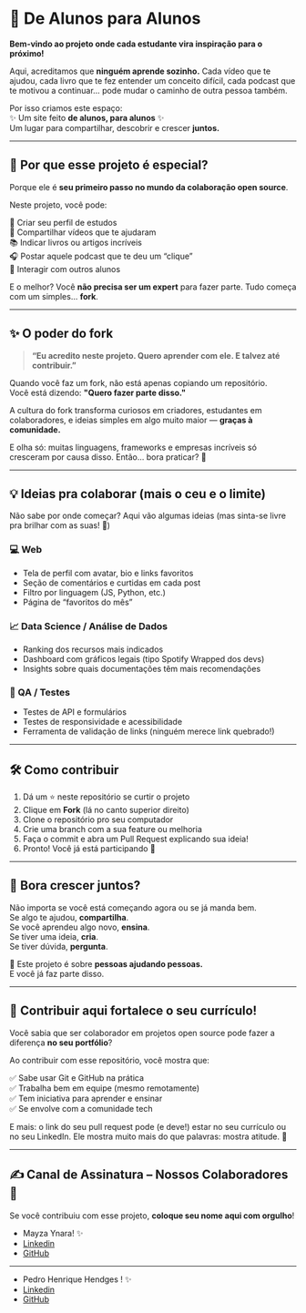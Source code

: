 # 🚀 De Alunos para Alunos

**Bem-vindo ao projeto onde cada estudante vira inspiração para o próximo!**

Aqui, acreditamos que **ninguém aprende sozinho.** Cada vídeo que te ajudou, cada livro que te fez entender um conceito difícil, cada podcast que te motivou a continuar… pode mudar o caminho de outra pessoa também.

Por isso criamos este espaço:  
✨ Um site feito **de alunos, para alunos** ✨  
Um lugar para compartilhar, descobrir e crescer **juntos.**

---

## 🤯 Por que esse projeto é especial?

Porque ele é **seu primeiro passo no mundo da colaboração open source**.

Neste projeto, você pode:

📌 Criar seu perfil de estudos  
🎥 Compartilhar vídeos que te ajudaram  
📚 Indicar livros ou artigos incríveis  
🎧 Postar aquele podcast que te deu um “clique”  
💬 Interagir com outros alunos

E o melhor? Você **não precisa ser um expert** para fazer parte. Tudo começa com um simples... **fork**.

---

## ✨ O poder do fork

> **“Eu acredito neste projeto. Quero aprender com ele. E talvez até contribuir.”**

Quando você faz um fork, não está apenas copiando um repositório.  
Você está dizendo: **"Quero fazer parte disso."**

A cultura do fork transforma curiosos em criadores, estudantes em colaboradores, e ideias simples em algo muito maior — **graças à comunidade.**

E olha só: muitas linguagens, frameworks e empresas incríveis só cresceram por causa disso. Então... bora praticar? 💪

---

## 💡 Ideias pra colaborar (mais o ceu e o limite)

Não sabe por onde começar? Aqui vão algumas ideias (mas sinta-se livre pra brilhar com as suas! 🌟)

### 💻 Web

- Tela de perfil com avatar, bio e links favoritos
- Seção de comentários e curtidas em cada post
- Filtro por linguagem (JS, Python, etc.)
- Página de “favoritos do mês”

### 📈 Data Science / Análise de Dados

- Ranking dos recursos mais indicados
- Dashboard com gráficos legais (tipo Spotify Wrapped dos devs)
- Insights sobre quais documentações têm mais recomendações

### 🧪 QA / Testes

- Testes de API e formulários
- Testes de responsividade e acessibilidade
- Ferramenta de validação de links (ninguém merece link quebrado!)

---

## 🛠️ Como contribuir

1. Dá um ⭐ neste repositório se curtir o projeto
2. Clique em **Fork** (lá no canto superior direito)
3. Clone o repositório pro seu computador
4. Crie uma branch com a sua feature ou melhoria
5. Faça o commit e abra um Pull Request explicando sua ideia!
6. Pronto! Você já está participando 🙌

---

## 💬 Bora crescer juntos?

Não importa se você está começando agora ou se já manda bem.  
Se algo te ajudou, **compartilha**.  
Se você aprendeu algo novo, **ensina**.  
Se tiver uma ideia, **cria**.  
Se tiver dúvida, **pergunta**.

💙 Este projeto é sobre **pessoas ajudando pessoas.**  
E você já faz parte disso.

---

## 💼 Contribuir aqui fortalece o seu currículo!

Você sabia que ser colaborador em projetos open source pode fazer a diferença **no seu portfólio**?

Ao contribuir com esse repositório, você mostra que:

✅ Sabe usar Git e GitHub na prática  
✅ Trabalha bem em equipe (mesmo remotamente)  
✅ Tem iniciativa para aprender e ensinar  
✅ Se envolve com a comunidade tech

E mais: o link do seu pull request pode (e deve!) estar no seu currículo ou no seu LinkedIn. Ele mostra muito mais do que palavras: mostra atitude. 💪

---

## ✍️ Canal de Assinatura – Nossos Colaboradores 💙

Se você contribuiu com esse projeto, **coloque seu nome aqui com orgulho**!

- Mayza Ynara! ✨
- [Linkedin](https://www.linkedin.com/in/mayza-ynara-mendes-rodrigues/)
- [GitHub](https://github.com/MayzaMendesRodrigues)

---

- Pedro Henrique Hendges ! ✨
- [Linkedin](https://www.linkedin.com/in/phendges7/)
- [GitHub](https://github.com/phendges7)
